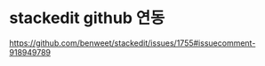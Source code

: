 # stackedit github 연동


https://github.com/benweet/stackedit/issues/1755#issuecomment-918949789

<!--stackedit_data:
eyJoaXN0b3J5IjpbNzM1Mjc0ODE4XX0=
-->